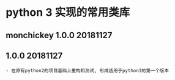 # python 3 实现的常用类库
## monchickey 1.0.0 20181127

## 1.0.0 20181127
    - 在原有python2的项目基础上重构和测试, 形成适用于python3的第一个版本
